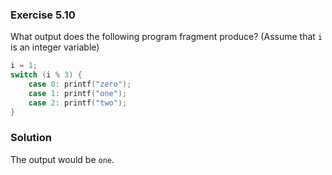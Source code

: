 ### Exercise 5.10
What output does the following program fragment produce? (Assume that `i` is an integer variable)

```c
i = 1;
switch (i % 3) {
    case 0: printf("zero");
    case 1: printf("one");
    case 2: printf("two");
}
```
### Solution
The output would be `one`.
